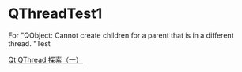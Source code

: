 # QThreadTest1
For "QObject: Cannot create children for a parent that is in a different thread. "Test


[Qt QThread 探索（一）](https://blog.csdn.net/zbc415766331/article/details/52462118) 
